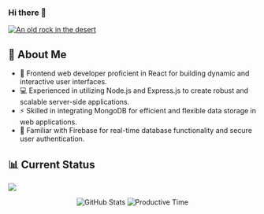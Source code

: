 ### Hi there 👋

[![An old rock in the desert](/Assests/Add%20a%20subheading.png "users identity")](https://i.ibb.co/x6vz0XQ/Add-a-subheading.png)



## 💫 About Me
- 🚀 Frontend web developer proficient in React for building dynamic and interactive user interfaces.
- 💻 Experienced in utilizing Node.js and Express.js to create robust and scalable server-side applications.
- ⚡ Skilled in integrating MongoDB for efficient and flexible data storage in web applications.
- 🔐 Familiar with Firebase for real-time database functionality and secure user authentication.


## 📊 Current Status

![](http://github-profile-summary-cards.vercel.app/api/cards/profile-details?username=juwel36&theme=dark)


<p align="center">
  <img src="http://github-profile-summary-cards.vercel.app/api/cards/stats?username=juwel36&theme=default" alt="GitHub Stats">
  <img src="http://github-profile-summary-cards.vercel.app/api/cards/productive-time?username=juwel36&theme=default&utcOffset=8" alt="Productive Time">
</p>
